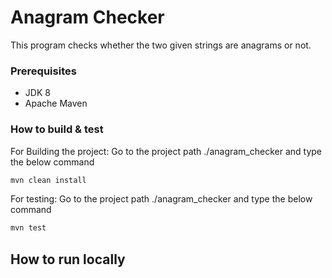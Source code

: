 # Anagram Checker

This program checks whether the two given strings are anagrams or not.

### Prerequisites

* JDK 8
* Apache Maven

### How to build & test

For Building the project:
Go to the project path ./anagram_checker and type the below command
```bash
mvn clean install
```

For testing:
Go to the project path ./anagram_checker and type the below command

```bash
mvn test
```

## How to run locally



